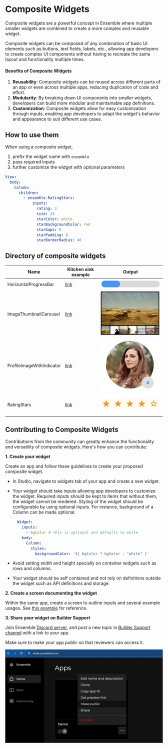 # Composite Widgets

Composite widgets are a powerful concept in Ensemble where multiple smaller widgets are combined to create a more complex and reusable widget.

Composite widgets can be composed of any combination of basic UI elements such as buttons, text fields, labels, etc., allowing app developers to create complex UI components without having to recreate the same layout and functionality multiple times.

#### Benefits of Composite Widgets

1. **Reusability**: Composite widgets can be reused across different parts of an app or even across multiple apps, reducing duplication of code and effort.
2. **Modularity**: By breaking down UI components into smaller widgets, developers can build more modular and maintainable app definitions.
3. **Customization**: Composite widgets allow for easy customization through inputs, enabling app developers to adapt the widget's behavior and appearance to suit different use cases.

## How to use them

When using a composite widget, 

1. prefix the widget name with `ensemble`
2. pass required inputs
3. further customize the widget with optional parameters

```yaml
View:
  body:
    Column:
      children:
        - ensemble.RatingStars:
            inputs: 
              rating: 3
              size: 24
              starColor: white
              starBackgroundColor: red
              starGaps: 8
              starPadding: 8
              starBorderRadius: 40
```

## Directory of composite widgets

| Name | Kitchen sink example | Output |
| ---- | -------------------- | ------ |
| HorizontalProgressBar | [link](https://studio.ensembleui.com/app/e24402cb-75e2-404c-866c-29e6c3dd7992/screen/rlWyrWZrkb6JhxoACptf) | ![HorizontalProgressBar](images/HorizontalProgressBar.png) |
| ImageThumbnailCarousel | [link](https://studio.ensembleui.com/app/e24402cb-75e2-404c-866c-29e6c3dd7992/screen/gRexsL9GfS9k6rLswMck) | ![ImageThumbnailCarousel](images/ImageThumbnailCarousel.png) |
| ProfileImageWithIndicator | [link](https://studio.ensembleui.com/app/e24402cb-75e2-404c-866c-29e6c3dd7992/screen/xCU7BvaYzK20NsEuqyNB) | ![ProfileImageWithIndicator](images/ProfileImageWithIndicator.png) |
| RatingStars | [link](https://studio.ensembleui.com/app/8PghcmhtGkWiWffmhDDl/widget/pn4g23nRuQ5D8AsN1qtp) | ![RatingStars](images/RatingStars.png) |


## Contributing to Composite Widgets

Contributions from the community can greatly enhance the functionality and versatility of composite widgets. Here's how you can contribute:

**1. Create your widget**

Create an app and follow these guidelines to create your proposed composite widget.

- In Studio, navigate to widgets tab of your app and create a new widget.
- Your widget should take inputs allowing app developers to customize the widget. Required inputs should be kept to items that without them, the widget cannot be rendered. Styling of the widget should be configurable by using optional inputs. For instance, background of a Column can be made optional.

  ```yaml
    Widget:
      inputs:
        - bgColor # this is optional and defaults to white
      body:
        Column:
          styles:
            backgroundColor: '${ bgColor ? bgColor : "white" }'
  ```

- Avoid setting width and height specially on container widgets such as rows and columns.
- Your widget should be self contained and not rely on definitions outside the widget such as API definitions and storage.


**2. Create a screen documenting the widget**

Within the same app, create a screen to outline inputs and several example usages. See [this example](https://studio.ensembleui.com/app/e24402cb-75e2-404c-866c-29e6c3dd7992/screen/rlWyrWZrkb6JhxoACptf) for reference.

**3. Share your widget on Builder Support**

Join Ensemble [Discord server](https://dsc.gg/ensembleui), and post a new topic in [Builder Support channel](https://discord.com/channels/1031982848485359626/1088664937288699992) with a link to your app.

Make sure to make your app public so that reviewers can access it.


![Make app public](../images/make-app-public.jpg)

